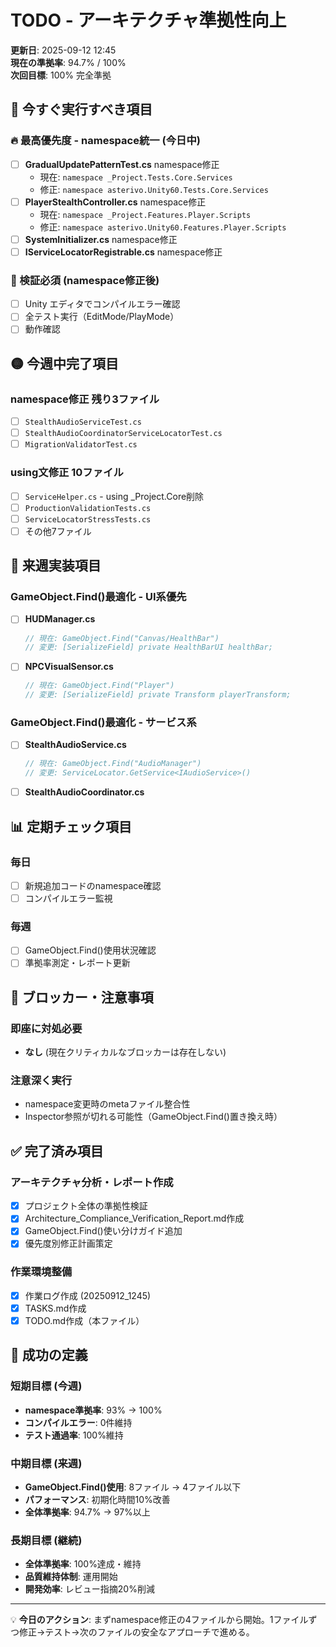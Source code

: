 # TODO - アーキテクチャ準拠性向上 

**更新日**: 2025-09-12 12:45  
**現在の準拠率**: 94.7% / 100%  
**次回目標**: 100% 完全準拠  

## 🎯 今すぐ実行すべき項目

### 🔥 最高優先度 - namespace統一 (今日中)
- [ ] **GradualUpdatePatternTest.cs** namespace修正
  - 現在: `namespace _Project.Tests.Core.Services`
  - 修正: `namespace asterivo.Unity60.Tests.Core.Services`
- [ ] **PlayerStealthController.cs** namespace修正
  - 現在: `namespace _Project.Features.Player.Scripts` 
  - 修正: `namespace asterivo.Unity60.Features.Player.Scripts`
- [ ] **SystemInitializer.cs** namespace修正
- [ ] **IServiceLocatorRegistrable.cs** namespace修正

### 📝 検証必須 (namespace修正後)
- [ ] Unity エディタでコンパイルエラー確認
- [ ] 全テスト実行（EditMode/PlayMode）
- [ ] 動作確認

## 🟡 今週中完了項目

### namespace修正 残り3ファイル
- [ ] `StealthAudioServiceTest.cs`
- [ ] `StealthAudioCoordinatorServiceLocatorTest.cs`  
- [ ] `MigrationValidatorTest.cs`

### using文修正 10ファイル
- [ ] `ServiceHelper.cs` - using _Project.Core削除
- [ ] `ProductionValidationTests.cs`
- [ ] `ServiceLocatorStressTests.cs`
- [ ] その他7ファイル

## 🔧 来週実装項目

### GameObject.Find()最適化 - UI系優先
- [ ] **HUDManager.cs**
  ```csharp
  // 現在: GameObject.Find("Canvas/HealthBar")  
  // 変更: [SerializeField] private HealthBarUI healthBar;
  ```
- [ ] **NPCVisualSensor.cs**  
  ```csharp
  // 現在: GameObject.Find("Player")
  // 変更: [SerializeField] private Transform playerTransform;
  ```

### GameObject.Find()最適化 - サービス系
- [ ] **StealthAudioService.cs**
  ```csharp
  // 現在: GameObject.Find("AudioManager")
  // 変更: ServiceLocator.GetService<IAudioService>()
  ```
- [ ] **StealthAudioCoordinator.cs**

## 📊 定期チェック項目

### 毎日
- [ ] 新規追加コードのnamespace確認
- [ ] コンパイルエラー監視

### 毎週  
- [ ] GameObject.Find()使用状況確認
- [ ] 準拠率測定・レポート更新

## 🚨 ブロッカー・注意事項

### 即座に対処必要
- **なし** (現在クリティカルなブロッカーは存在しない)

### 注意深く実行
- namespace変更時のmetaファイル整合性
- Inspector参照が切れる可能性（GameObject.Find()置き換え時）

## ✅ 完了済み項目

### アーキテクチャ分析・レポート作成
- [x] プロジェクト全体の準拠性検証
- [x] Architecture_Compliance_Verification_Report.md作成  
- [x] GameObject.Find()使い分けガイド追加
- [x] 優先度別修正計画策定

### 作業環境整備
- [x] 作業ログ作成 (20250912_1245)
- [x] TASKS.md作成
- [x] TODO.md作成（本ファイル）

## 🎯 成功の定義

### 短期目標 (今週)
- **namespace準拠率**: 93% → 100%
- **コンパイルエラー**: 0件維持
- **テスト通過率**: 100%維持

### 中期目標 (来週)  
- **GameObject.Find()使用**: 8ファイル → 4ファイル以下
- **パフォーマンス**: 初期化時間10%改善
- **全体準拠率**: 94.7% → 97%以上

### 長期目標 (継続)
- **全体準拠率**: 100%達成・維持
- **品質維持体制**: 運用開始
- **開発効率**: レビュー指摘20%削減

---

💡 **今日のアクション**: まずnamespace修正の4ファイルから開始。1ファイルずつ修正→テスト→次のファイルの安全なアプローチで進める。